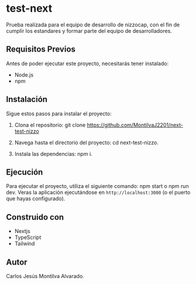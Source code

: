 # test-next

Prueba realizada para el equipo de desarrollo de nizzocap, con el fin de cumplir los estandares y formar parte del equipo de desarrolladores.

## Requisitos Previos

Antes de poder ejecutar este proyecto, necesitarás tener instalado:

- Node.js
- npm

## Instalación

Sigue estos pasos para instalar el proyecto:

1. Clona el repositorio: git clone https://github.com/MontilvaJ2201/next-test-nizzo

2. Navega hasta el directorio del proyecto: cd next-test-nizzo.

3. Instala las dependencias: npm i.


## Ejecución

Para ejecutar el proyecto, utiliza el siguiente comando: npm start o npm run dev. Veras la aplicación ejecutándose en `http://localhost:3000` (o el puerto que hayas configurado).

## Construido con

- Nextjs
- TypeScript
- Tailwind

## Autor

Carlos Jesús Montilva Alvarado.